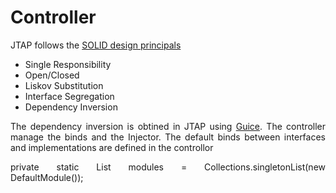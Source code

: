<html>
<head>
  
</head>
<body>

<h1>Controller</h1>
<div align="justify">
JTAP follows the  <a href="https://www.baeldung.com/solid-principles"> SOLID design principals</a>

<ul>
  <li>Single Responsibility</li>
  <li>Open/Closed</li>
  <li>Liskov Substitution</li>
  <li>Interface Segregation</li>
  <li>Dependency Inversion</li>
</ul>
  
The dependency inversion is obtined in JTAP using <a href="https://github.com/google/guice">Guice</a>. The controller manage the binds and the Injector.
The default binds between interfaces and implementations are defined in the controllor
  
private static List<AbstractModule> modules = Collections.singletonList(new DefaultModule());



</div>

  
  
</body>
</html>


